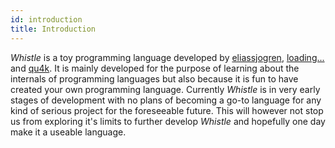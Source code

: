 ```yaml
---
id: introduction
title: Introduction
---
```


*Whistle* is a toy programming language developed by [eliassjogren](https://github.com/eliassjogreen),
[loading...](https://github.com/load1n9) and [qu4k](https://github.com/qu4k).
It is mainly developed for the purpose of learning about the internals of programming
languages but also because it is fun to have created your own programming language.
Currently *Whistle* is in very early stages of development with no plans of becoming
a go-to language for any kind of serious project for the foreseeable future. This
will however not stop us from exploring it's limits to further develop *Whistle*
and hopefully one day make it a useable language.
